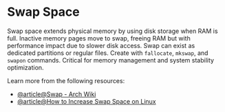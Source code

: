 # Swap Space

Swap space extends physical memory by using disk storage when RAM is full. Inactive memory pages move to swap, freeing RAM but with performance impact due to slower disk access. Swap can exist as dedicated partitions or regular files. Create with `fallocate`, `mkswap`, and `swapon` commands. Critical for memory management and system stability optimization.

Learn more from the following resources:

- [@article@Swap - Arch Wiki](https://wiki.archlinux.org/title/Swap)
- [@article@How to Increase Swap Space on Linux](https://linuxconfig.org/how-to-increase-swap-space-on-linux)